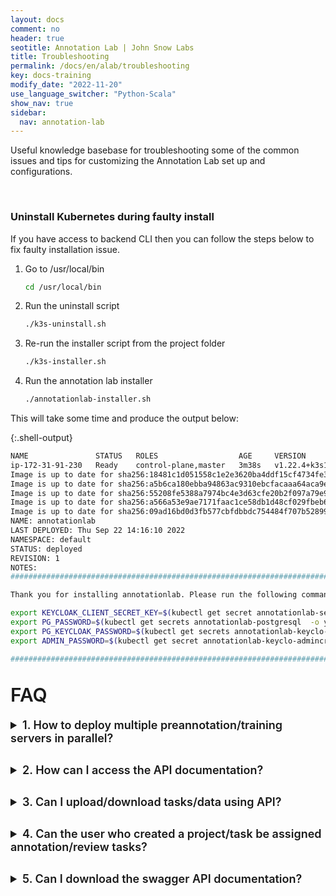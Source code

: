 ```yaml
---
layout: docs
comment: no
header: true
seotitle: Annotation Lab | John Snow Labs
title: Troubleshooting
permalink: /docs/en/alab/troubleshooting
key: docs-training
modify_date: "2022-11-20"
use_language_switcher: "Python-Scala"
show_nav: true
sidebar:
  nav: annotation-lab
---
```


<style>
  details {
    font-size: 16px;
    margin-bottom: 20px;
  }

  details > p:last-child {
    margin-bottom: 40px;
  }

  summary {
    font-size: 18px;
    font-weight: 600;
    margin-bottom: 10px;
  }

  .anchor {
    font-size: 30px;
    font-weight: 600;
    margin-bottom: 20px;
  }

  .shell-output pre.highlight {
    background-color: #efefef !important;
    color: #4e4e4e;
  }

  .shell-output pre.highlight .nb {
    color: #00a7fa;
  }

  .shell-output code {
    font-family: monospace;
  }

  pre {
    max-height: 500px;
  }
</style>

Useful knowledge basebase for troubleshooting some of the common issues and tips for customizing the Annotation Lab set up and configurations.

<br />

### Uninstall Kubernetes during faulty install

If you have access to backend CLI then you can follow the steps below to fix faulty installation issue.

1. Go to /usr/local/bin

   ```sh
   cd /usr/local/bin
   ```

2. Run the uninstall script

   ```sh
   ./k3s-uninstall.sh
   ```

3. Re-run the installer script from the project folder

   ```sh
   ./k3s-installer.sh
   ```

4. Run the annotation lab installer

   ```sh
   ./annotationlab-installer.sh
   ```

This will take some time and produce the output below:

{:.shell-output}

```sh
NAME               STATUS   ROLES                  AGE     VERSION
ip-172-31-91-230   Ready    control-plane,master   3m38s   v1.22.4+k3s1
Image is up to date for sha256:18481c1d051558c1e2e3620ba4ddf15cf4734fe35dc45fbf8065752925753c9d
Image is up to date for sha256:a5b6ca180ebba94863ac9310ebcfacaaa64aca9efaa3b1f07ff4fad90ff76f68
Image is up to date for sha256:55208fe5388a7974bc4e3d63cfe20b2f097a79e99e9d10916752c3f8da560aa6
Image is up to date for sha256:a566a53e9ae7171faac1ce58db1d48cf029fbeb6cbf28cd53fd9651d5039429c
Image is up to date for sha256:09ad16bd0d3fb577cbfdbbdc754484f707b528997d64e431cba19ef7d97ed785
NAME: annotationlab
LAST DEPLOYED: Thu Sep 22 14:16:10 2022
NAMESPACE: default
STATUS: deployed
REVISION: 1
NOTES:
#############################################################################

Thank you for installing annotationlab. Please run the following commands to get the credentials.

export KEYCLOAK_CLIENT_SECRET_KEY=$(kubectl get secret annotationlab-secret --template={{.data.KEYCLOAK_CLIENT_SECRET_KEY}} | base64 --decode; echo)
export PG_PASSWORD=$(kubectl get secrets annotationlab-postgresql  -o yaml | grep '  postgresql-password:' | cut -d ' ' -f 4 | base64 -d; echo)
export PG_KEYCLOAK_PASSWORD=$(kubectl get secrets annotationlab-keyclo-postgres -o yaml | grep '  postgresql-password:' | cut -d ' ' -f 4 | base64 -d; echo)
export ADMIN_PASSWORD=$(kubectl get secret annotationlab-keyclo-admincreds --template={{.data.password}} | base64 --decode; echo)

#############################################################################
```

<br />

<Element name="faq">
<div class="anchor">FAQ</div>

<details markdown="1">
<summary>1. How to deploy multiple preannotation/training servers in parallel?</summary>

By default the Annotation Lab installation is configured to use only one model server. If you want to allow the deployment of multiple model servers (e.g. up to 3), open the `annotationlab-upgrader.sh` script located under the `artifacts` folder of your Annotation Lab installation directory. Update the below configuration properties in the `annotaionlab-upgrader.sh` script for deploying upto 3 model servers.

```sh
--set airflow.model_server.count=3
--set model_server.count=3
```
Save the file and re-run this script for the changes to take effect.
</details>

<details markdown="1">
<summary>2. How can I access the API documentation?</summary>

API documentation is included in the Annotation Lab setup. So you will need to first set up Annotation Lab. Only _admin_ user can view the API documentation available under `Settings > API Integration`.

</details>

<details markdown="1">
<summary>3. Can I upload/download tasks/data using API?</summary>

Yes, it is possible to perform both the upload and download operations using API. There is import and export API for those operations. You can get more details about it from the API documentation.

</details>

<details markdown="1">
<summary>4. Can the user who created a project/task be assigned annotation/review tasks?</summary>

The project owner has by default all permissions (annotator, reviewer, manager). So we do not need to explicitly assign the annotator or reviewer role to the owner for the tasks.

</details>

<details markdown="1">
<summary>5. Can I download the swagger API documentation?</summary>

No. At present you can only access the API documentation directly from the API integration page under `Settings > API Integration`.

</details>

</Element>
